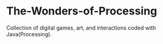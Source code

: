 # The-Wonders-of-Processing
Collection of digital games, art, and interactions coded with Java(Processing).
